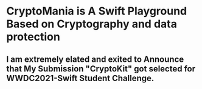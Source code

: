 # CryptoMania is A Swift Playground Based on Cryptography and data protection

## I am extremely elated and exited to Announce that My Submission "CryptoKit" got selected for WWDC2021-Swift Student Challenge.
